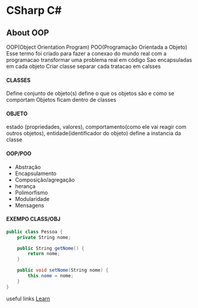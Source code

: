 # CSharp C#
## About OOP
  OOP(Object Orientation Program) POO(Programação Orientada a Objeto)
  Esse termo foi criado para fazer a conexao do mundo real com a programacao
  transformar uma problema real em código 
  Sao encapsuladas em cada objeto
	Criar classe separar cada tratacao em calsses
  
#### CLASSES
Define conjunto de objeto(s) define o que os objetos são e como se comportam
Objetos ficam dentro de classes
#### OBJETO
estado (propriedades, valores), comportamento(como ele vai reagir com outros objetos), entidade(identificador do objeto)
define a instancia da classe

#### OOP/POO
- Abstração
- Encapsulamento
- Composição/agregação
- herança
- Polimorfismo
- Modularidade
- Mensagens

#### EXEMPO CLASS/OBJ

```csharp
public class Pessoa {
    private String nome;

    public String getNome() {
        return nome;
    }

    public void setNome(String nome) {
        this.nome = nome;
    }
}
```
useful links
[Learn](https://onlinecursosgratuitos.com/10-apostilas-de-linguagem-c-c-e-c-para-download-em-pdf/)
